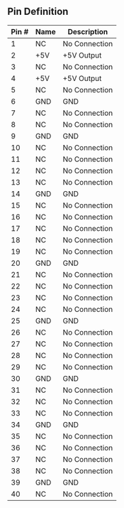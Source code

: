 ## Pin Definition

<rk-img
  src="/assets/images/datasheet/rak9003-poe-hat/raspberry-pi-connector-overview.png"
  width="100%"
  figure-number="3"
  caption="Raspberry Pi Connector Overview"
/>

| Pin # | Name | Description | 
| ---- | ---- | ---- | 
| 1 | NC | No Connection | 
| 2 | +5V | +5V Output | 
| 3 | NC | No Connection | 
| 4 | +5V | +5V Output | 
| 5 | NC | No Connection | 
| 6 | GND | GND | 
| 7 | NC | No Connection | 
| 8 | NC | No Connection | 
| 9 | GND | GND | 
| 10 | NC | No Connection | 
| 11 | NC | No Connection | 
| 12 | NC | No Connection | 
| 13 | NC | No Connection | 
| 14 | GND | GND | 
| 15 | NC | No Connection | 
| 16 | NC | No Connection | 
| 17 | NC | No Connection | 
| 18 | NC | No Connection | 
| 19 | NC | No Connection | 
| 20 | GND | GND | 
| 21 | NC | No Connection | 
| 22 | NC | No Connection | 
| 23 | NC | No Connection | 
| 24 | NC | No Connection | 
| 25 | GND | GND | 
| 26 | NC | No Connection | 
| 27 | NC | No Connection | 
| 28 | NC | No Connection | 
| 29 | NC | No Connection | 
| 30 | GND | GND | 
| 31 | NC | No Connection | 
| 32 | NC | No Connection | 
| 33 | NC | No Connection | 
| 34 | GND | GND | 
| 35 | NC | No Connection | 
| 36 | NC | No Connection | 
| 37 | NC | No Connection | 
| 38 | NC | No Connection | 
| 39 | GND | GND | 
| 40 | NC | No Connection | 

